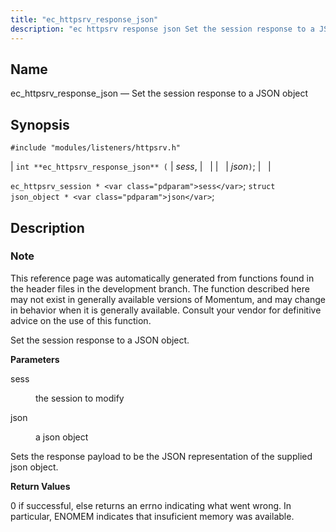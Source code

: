 ```yaml
---
title: "ec_httpsrv_response_json"
description: "ec httpsrv response json Set the session response to a JSON object int ec httpsrv response json sess json ec httpsrv session sess struct json object json This reference page was automatically generated from functions found in the header files in the development branch The function described here may not..."
---
```


<a name="apis.ec_httpsrv_response_json"></a> 
## Name

ec_httpsrv_response_json — Set the session response to a JSON object

## Synopsis

`#include "modules/listeners/httpsrv.h"`

| `int **ec_httpsrv_response_json** (` | <var class="pdparam">sess</var>, |   |
|   | <var class="pdparam">json</var>`)`; |   |

`ec_httpsrv_session * <var class="pdparam">sess</var>`;
`struct json_object * <var class="pdparam">json</var>`;<a name="idp53048800"></a> 
## Description

### Note

This reference page was automatically generated from functions found in the header files in the development branch. The function described here may not exist in generally available versions of Momentum, and may change in behavior when it is generally available. Consult your vendor for definitive advice on the use of this function.

Set the session response to a JSON object.

**<a name="idp53051664"></a> Parameters**

<dl class="variablelist">

<dt>sess</dt>

<dd>

the session to modify

</dd>

<dt>json</dt>

<dd>

a json object

</dd>

</dl>

Sets the response payload to be the JSON representation of the supplied json object.

**<a name="idp53056752"></a> Return Values**

0 if successful, else returns an errno indicating what went wrong. In particular, ENOMEM indicates that insuficient memory was available.